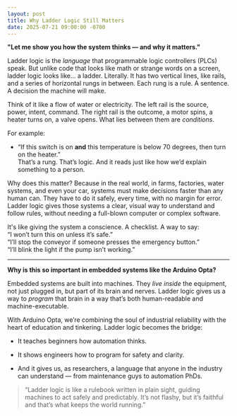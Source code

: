 ```yaml
---
layout: post
title: Why Ladder Logic Still Matters
date: 2025-07-21 09:00:00 -0700
---
```



**"Let me show you how the system thinks — and why it matters."**

Ladder logic is the _language_ that programmable logic controllers (PLCs) speak. But unlike code that looks like math or strange words on a screen, ladder logic looks like... a ladder. Literally. It has two vertical lines, like rails, and a series of horizontal rungs in between. Each rung is a rule. A sentence. A decision the machine will make.

Think of it like a flow of water or electricity. The left rail is the source, power, intent, command. The right rail is the outcome, a motor spins, a heater turns on, a valve opens. What lies between them are _conditions_.

For example:

- “If this switch is on **and** this temperature is below 70 degrees, then turn on the heater.”  
    That’s a rung. That’s logic. And it reads just like how we’d explain something to a person.
    

Why does this matter? Because in the real world, in farms, factories, water systems, and even your car, systems must make decisions faster than any human can. They have to do it safely, every time, with no margin for error. Ladder logic gives those systems a clear, visual way to understand and follow rules, without needing a full-blown computer or complex software.

It's like giving the system a conscience. A checklist. A way to say:  
“I won’t turn this on unless it’s safe.”  
“I’ll stop the conveyor if someone presses the emergency button.”  
“I’ll blink the light if the pump isn’t working.”

---

**Why is this so important in embedded systems like the Arduino Opta?**

Embedded systems are built into machines. They _live inside_ the equipment, not just plugged in, but part of its brain and nerves. Ladder logic gives us a way to _program_ that brain in a way that’s both human-readable and machine-executable.

With Arduino Opta, we’re combining the soul of industrial reliability with the heart of education and tinkering. Ladder logic becomes the bridge:

- It teaches beginners how automation thinks.
    
- It shows engineers how to program for safety and clarity.
    
- And it gives us, as researchers, a language that anyone in the industry can understand — from maintenance guys to automation PhDs.
    


> “Ladder logic is like a rulebook written in plain sight, guiding machines to act safely and predictably. It’s not flashy, but it’s faithful and that’s what keeps the world running.”

